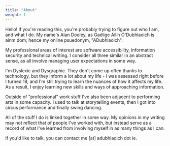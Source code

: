 ```yaml
---
title: "About"
weight: 1
---
```


Hello! If you're reading this, you're probably trying to figure out who I am,
and what I do. My name's Alan Dooley, as Gaélige Ailín Ó'Dubhlaoich is ainm
dom; hence my online psuedonym, "ADubhlaoich".

My professional areas of interest are software accessibility, information
security and technical writing. I consider all three similar in an abstract
sense, as all involve managing user expectations in some way.

I'm Dyslexic and Dysgraphic. They don't come up often thanks to technology, but
they inform a lot about my life - I was assessed right before I turned 18, and
I'm still trying to learn the nuances of how it affects my life. As a result, I
enjoy learning new skills and ways of approaching information.

Outside of "professional" work stuff I've also been adjacent to performing arts
in some capacity. I used to talk at storytelling events, then I got into circus
performance and finally swing dancing.

All of the stuff I do is linked together in some way. My opinions in my writing
may not reflect that of people I've worked with, but instead serve as a record
of what I've learned from involving myself in as many things as I can.

If you'd like to talk, you can contact me [at] adubhlaoich dot ie.
